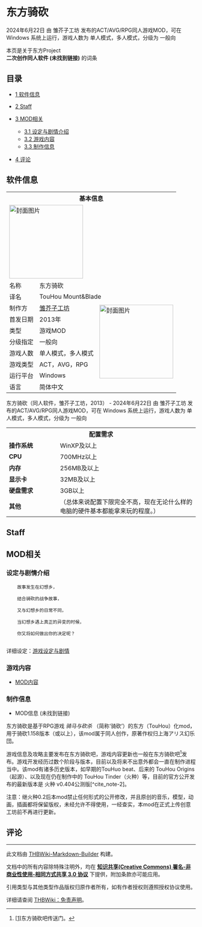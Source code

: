 # 东方骑砍

<!-- source html: G:\repos\THBWiki-Markdown-Builder\THBWikiMarkdown\Temp\main\1\1b\ns0%3A%E4%B8%9C%E6%96%B9%E9%AA%91%E7%A0%8D.html -->

2024年6月22日 由 雏芥子工坊  发布的ACT/AVG/RPG同人游戏MOD，可在 Windows 系统上运行，游戏人数为 单人模式，多人模式，分级为 一般向

本页是关于东方Project  
 **二次创作同人软件 (未找到链接)** 的词条

## 目录

- [1 软件信息](#软件信息)
- [2 Staff](#Staff)
- [3 MOD相关](#MOD相关)

  - [3.1 设定与剧情介绍](#设定与剧情介绍)
  - [3.2 游戏内容](#游戏内容)
  - [3.3 制作信息](#制作信息)



- [4 评论](#评论)





## 软件信息

<table><tbody><tr><th colspan="3">基本信息</th></tr><tr><td class="cover-artwork-mobile" colspan="2"><a href="./文件-东方骑砍封面.jpg.md" class="image" title="封面图片"><img alt="封面图片" src="https://upload.thwiki.cc/thumb/0/0c/%E4%B8%9C%E6%96%B9%E9%AA%91%E7%A0%8D%E5%B0%81%E9%9D%A2.jpg/196px-%E4%B8%9C%E6%96%B9%E9%AA%91%E7%A0%8D%E5%B0%81%E9%9D%A2.jpg" decoding="async" loading="lazy" width="196" height="196" srcset="https://upload.thwiki.cc/0/0c/%E4%B8%9C%E6%96%B9%E9%AA%91%E7%A0%8D%E5%B0%81%E9%9D%A2.jpg 1.5x" data-file-width="275" data-file-height="275"></a></td>
</tr><tr><td class="label">名称</td><td colspan="2"> 东方骑砍 </td></tr><tr><td class="label">译名</td><td colspan="2"> TouHou Mount&#38;Blade </td></tr><tr><td class="label">制作方</td><td><a href="./雏芥子工坊.md" title="雏芥子工坊">雏芥子工坊</a></td><td class="cover-artwork" rowspan="7" style="min-width:196px;"><a href="./文件-东方骑砍封面.jpg.md" class="image" title="封面图片"><img alt="封面图片" src="https://upload.thwiki.cc/thumb/0/0c/%E4%B8%9C%E6%96%B9%E9%AA%91%E7%A0%8D%E5%B0%81%E9%9D%A2.jpg/196px-%E4%B8%9C%E6%96%B9%E9%AA%91%E7%A0%8D%E5%B0%81%E9%9D%A2.jpg" decoding="async" loading="lazy" width="196" height="196" srcset="https://upload.thwiki.cc/0/0c/%E4%B8%9C%E6%96%B9%E9%AA%91%E7%A0%8D%E5%B0%81%E9%9D%A2.jpg 1.5x" data-file-width="275" data-file-height="275"></a></td>
</tr><tr><td class="label">首发日期</td><td>2013年</td></tr><tr><td class="label">类型</td><td>游戏MOD</td></tr><tr><td class="label">分级指定</td><td>一般向</td></tr><tr><td class="label">游戏人数</td><td>单人模式，多人模式</td></tr><tr><td class="label">游戏类型</td><td>ACT，AVG，RPG</td></tr><tr><td class="label">运行平台</td><td>Windows</td></tr><tr><td class="label">语言</td><td>简体中文</td></tr></tbody></table>

东方骑砍（同人软件，雏芥子工坊，2013） - 2024年6月22日 由 雏芥子工坊  发布的ACT/AVG/RPG同人游戏MOD，可在 Windows 系统上运行，游戏人数为 单人模式，多人模式，分级为 一般向
  
  

  


<table>
<tbody><tr><th colspan="2">配置需求</th></tr>
<tr><td style="width:120px;padding-left:7px;"><b>操作系统</b></td><td>WinXP及以上</td></tr><tr><td style="width:120px;padding-left:7px;"><b>CPU</b></td><td>700MHz以上</td></tr><tr><td style="width:120px;padding-left:7px;"><b>内存</b></td><td>256MB及以上</td></tr><tr><td style="width:120px;padding-left:7px;"><b>显示卡</b></td><td>32MB及以上</td></tr><tr><td style="width:120px;padding-left:7px;"><b>硬盘需求</b></td><td>3GB以上</td></tr><tr><td style="width:120px;padding-left:7px;"><b>其他</b></td><td>（总体来说配置下限完全不高，现在无论什么样的电脑的硬件基本都能拿来玩的程度。）</td></tr>
</tbody></table>



## Staff

## MOD相关

### 设定与剧情介绍
```
    故事发生在幻想乡，  
  
    结合骑砍的战争故事，  
  
    又与幻想乡的日常不同，  
  
    当幻想乡遇上真正的异变的时候，  
  
    你又将如何做出你的决定呢？  
  

```

  
详细设定：[游戏设定与剧情](./东方骑砍-设定与剧情.md)
  


### 游戏内容
- [MOD内容](./东方骑砍-攻略.md)


### 制作信息
- MOD信息 (未找到链接)

  
东方骑砍是基于RPG游戏 *骑马与砍杀* （简称‘骑砍’）的东方（TouHou）化mod，用于骑砍1.158版本（或以上），该mod属于同人创作，原著作权归上海アリス幻乐団。  
  

游戏信息及攻略主要发布在东方骑砍吧，游戏内容更新也一般在东方骑砍吧[^cite_note-1]发布。游戏开发经历过数个阶段与版本，目前以及将来不出意外都会一直在制作进程当中。该mod有诸多历史版本，如早期的TouHuo beat、后来的 TouHou Origins（起源）、以及现在仍在制作中的 TouHou Tinder（火种）等，目前的官方公开发布的最新版本是 火种 v0.404公测版[^cite_note-2]。  
  
注意：继火种0.2后本mod禁止任何形式的公开修改，并且原创的音乐，模型，动画，插画都将保留版权，未经允许不得使用，一经查实，本mod在正式上传创意工坊前不再进行更新。  

  


## 评论
[^cite_note-1]: [[1]](https://tieba.baidu.com/f?ie=utf-8&amp;kw=东方骑砍)东方骑砍吧传送门。





---

此文档由 [THBWiki-Markdown-Builder](https://github.com/Delsin-Yu/THBWiki-Markdown-Builder) 构建。

文档中的所有内容除特殊注明外，均在 [**知识共享(Creative Commons) 署名-非商业性使用-相同方式共享 3.0 协议**](https://creativecommons.org/licenses/by-sa/3.0/deed.zh-hans) 下提供，附加条款亦可能应用。

引用类型与其他类型作品版权归原作者所有，如有作者授权则遵照授权协议使用。

详细请查阅 [THBWiki：免责声明](https://thbwiki.cc/THBWiki:%E5%85%8D%E8%B4%A3%E5%A3%B0%E6%98%8E)。


